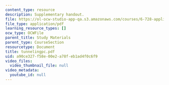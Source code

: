 ```yaml
---
content_type: resource
description: Supplementary handout.
file: https://ol-ocw-studio-app-qa.s3.amazonaws.com/courses/6-728-applied-quantum-and-statistical-physics-fall-2006/a90ce327f58e00e2a78feb1ad4f0c6f9_tunnelingpc.pdf
file_type: application/pdf
learning_resource_types: []
ocw_type: OCWFile
parent_title: Study Materials
parent_type: CourseSection
resourcetype: Document
title: tunnelingpc.pdf
uid: a90ce327-f58e-00e2-a78f-eb1ad4f0c6f9
video_files:
  video_thumbnail_file: null
video_metadata:
  youtube_id: null
---
```

